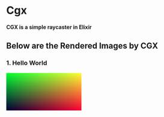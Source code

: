 # Cgx

**CGX is a simple raycaster in Elixir**

## Below are the Rendered Images by CGX

### 1. Hello World
  ![hello_world](outputs/hello_world/hello.png)

